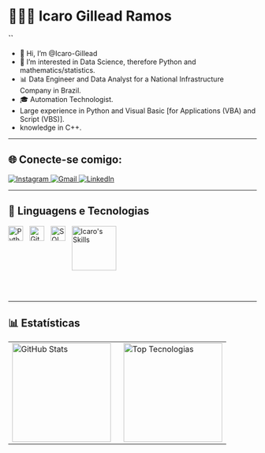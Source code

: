 # 🧑🏻‍💻 Icaro Gillead Ramos
**``**
- 👋 Hi, I’m @Icaro-Gillead
- 👀 I’m interested in Data Science, therefore Python and mathematics/statistics.
- 📊 Data Engineer and Data Analyst for a National Infrastructure Company in Brazil.
- 🎓 Automation Technologist.
- Large experience in Python and Visual Basic [for Applications (VBA) and Script (VBS)].
- knowledge in C++.
---

## 🌐 Conecte-se comigo:

<div> 
  <!-- Link para o Instagram -->
  <a href="https://instagram.com/icarogillead" target="_blank">
    <img src="https://img.shields.io/badge/-Instagram-%23E4405F?style=for-the-badge&logo=instagram&logoColor=white" alt="Instagram">
  </a>
  <!-- Link para o email -->
  <a href="gillead.ramos@gmail.com" target="_blank">
    <img src="https://img.shields.io/badge/-Gmail-%23333?style=for-the-badge&logo=gmail&logoColor=white" alt="Gmail">
  </a>
  <!-- Link para o LinkedIn -->
  <a href="https://www.linkedin.com/in/icaro-gillead" target="_blank">
    <img src="https://img.shields.io/badge/-LinkedIn-%230077B5?style=for-the-badge&logo=linkedin&logoColor=white" alt="LinkedIn">
  </a> 
</div>

---

## 🤖 Linguagens e Tecnologias

<!-- Adicione os ícones das tecnologias que você conhece -->
<!-- Cada ícone tem propriedades como alinhamento, tamanho, e fonte de origem -->

<!-- Ícone do Python -->
<img 
    align="left" 
    alt="Python" 
    title="Python"
    width="30px" 
    style="padding-right: 10px;" 
    src="https://cdn.jsdelivr.net/gh/devicons/devicon@latest/icons/python/python-original.svg" 
/>

<!-- Ícone do Git -->
<img 
    align="left" 
    alt="Git" 
    title="Git"
    width="30px" 
    style="padding-right: 10px;" 
    src="https://cdn.jsdelivr.net/gh/devicons/devicon@latest/icons/git/git-original.svg" 
/>

<!-- Ícone do SQL (MySQL como exemplo) -->
<img 
    align="left" 
    alt="SQL" 
    title="SQL (MySQL)"
    width="30px" 
    style="padding-right: 10px;" 
    src="https://cdn.jsdelivr.net/gh/devicons/devicon@latest/icons/mysql/mysql-original-wordmark.svg" 
/>

<img
    alt="Icaro's Skills"
    width="90px"
    src="https://skillicons.dev/icons?i=vscode,git,cpp"
    title="VSCode | Git | C++"
/>

<!-- Força quebra de linha para evitar sobreposição de ícones -->
<br/>
<br/>

---

## 📊 Estatísticas

<table>
  <tr>
    <td>
      <!-- Estatísticas do GitHub: Commits, Issues, etc. -->
      <img 
        alt="GitHub Stats" 
        height="200" 
        style="padding-right: 10px;" 
        src="https://github-readme-stats.vercel.app/api?username=Icaro-Gillead&show_icons=true&theme=dark&include_all_commits=true&locale=pt-br" 
      />
    </td>
    <td>
      <!-- Tecnologias mais usadas -->
      <img 
        alt="Top Tecnologias" 
        height="200" 
        src="https://github-readme-stats.vercel.app/api/top-langs/?username=Icaro-Gillead&theme=dark&layout=compact&custom_title=Tecnologias&langs_count=9&cache_seconds=1800"
      />
    </td>
  </tr>
</table>
